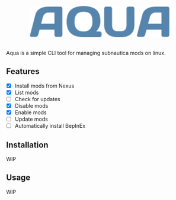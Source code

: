 <div align="center">
    <img src="assets/aqua_large.png" alt="Aqua" width="75%"  />
</div>
<br />

Aqua is a simple CLI tool for managing subnautica mods on linux.

## Features

- [x] Install mods from Nexus
- [x] List mods
- [ ] Check for updates
- [x] Disable mods
- [x] Enable mods
- [ ] Update mods
- [ ] Automatically install BepInEx

## Installation

WIP

## Usage

WIP
